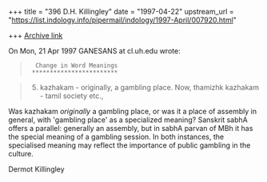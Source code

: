 +++
title = "396 D.H. Killingley"
date = "1997-04-22"
upstream_url = "https://list.indology.info/pipermail/indology/1997-April/007920.html"

+++
[Archive link](https://list.indology.info/pipermail/indology/1997-April/007920.html)


On Mon, 21 Apr 1997 GANESANS at cl.uh.edu wrote:
>        
>       Change in Word Meanings
>      ************************

> 
> 5) kazhakam - originally, a gambling place.
> Now, thamizhk kazhakam - tamil society etc.,

Was kazhakam _originally_ a gambling place, or was it a place of assembly
in general, with 'gambling place' as a specialized meaning? Sanskrit sabhA
offers a parallel: generally an assembly, but in sabhA parvan of MBh it
has the special meaning of a gambling session.  In both instances, the
specialised meaning may reflect the importance of public gambling in the 
culture.

Dermot Killingley




